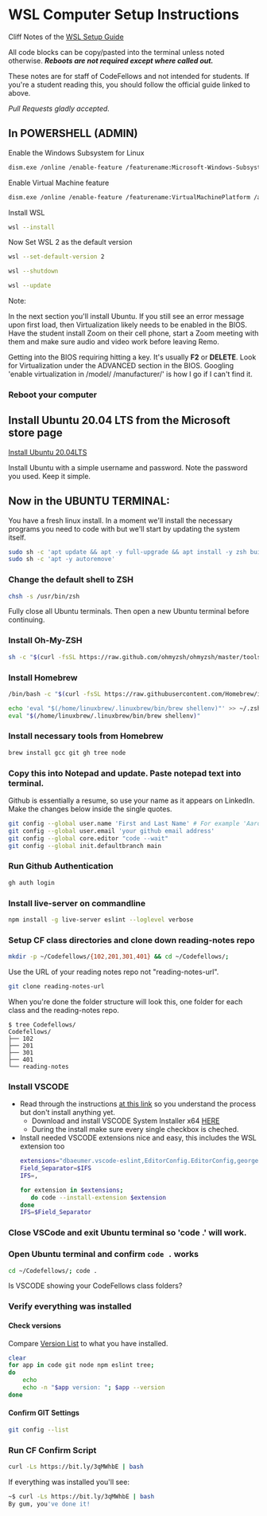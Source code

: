 # WSL Computer Setup Instructions

Cliff Notes of the [WSL Setup Guide](https://codefellows.github.io/setup-guide/)

All code blocks can be copy/pasted into the terminal unless noted otherwise. ***Reboots are not required except where called out.***

These notes are for staff of CodeFellows and not intended for students. If you're a student reading this, you should follow the official guide linked to above.

*Pull Requests gladly accepted.*

## In POWERSHELL (ADMIN)

Enable the Windows Subsystem for Linux
```bash
dism.exe /online /enable-feature /featurename:Microsoft-Windows-Subsystem-Linux /all /norestart
```
Enable Virtual Machine feature
```bash
dism.exe /online /enable-feature /featurename:VirtualMachinePlatform /all /norestart
```
Install WSL
```bash
wsl --install
```
Now Set WSL 2 as the default version
```bash
wsl --set-default-version 2
```
```bash
wsl --shutdown
```
```bash
wsl --update
```
Note:

In the next section you'll install Ubuntu. If you still see an error message upon first load, then Virtualization likely needs to be enabled in the BIOS.
Have the student install Zoom on their cell phone, start a Zoom meeting with them and make sure audio and video work before leaving Remo. 

Getting into the BIOS requiring hitting a key. It's usually **F2** or **DELETE**. Look for Virtualization under the ADVANCED section in the BIOS. Googling 'enable virtualization in /model/ /manufacturer/' is how I go if I can't find it. 

### Reboot your computer

## Install Ubuntu 20.04 LTS from the Microsoft store page

[Install Ubuntu 20.04LTS](https://www.microsoft.com/store/apps/9n6svws3rx71)

Install Ubuntu with a simple username and password. Note the password you used. Keep it simple.

## Now in the UBUNTU TERMINAL:
You have a fresh linux install. In a moment we'll install the necessary programs you need to code with but we'll start by updating the system itself.
```bash
sudo sh -c 'apt update && apt -y full-upgrade && apt install -y zsh build-essential wget ca-certificates'
sudo sh -c 'apt -y autoremove'
```
### Change the default shell to ZSH
```bash
chsh -s /usr/bin/zsh
```
Fully close all Ubuntu terminals. Then open a new Ubuntu terminal before continuing.

### Install Oh-My-ZSH
```bash
sh -c "$(curl -fsSL https://raw.github.com/ohmyzsh/ohmyzsh/master/tools/install.sh)"
```

### Install Homebrew
```bash
/bin/bash -c "$(curl -fsSL https://raw.githubusercontent.com/Homebrew/install/HEAD/install.sh)"
```
```bash
echo 'eval "$(/home/linuxbrew/.linuxbrew/bin/brew shellenv)"' >> ~/.zshrc
eval "$(/home/linuxbrew/.linuxbrew/bin/brew shellenv)"
```
### Install necessary tools from Homebrew
```bash
brew install gcc git gh tree node
```
### Copy this into Notepad and update. Paste notepad text into terminal.
Github is essentially a resume, so use your name as it appears on LinkedIn. Make the changes below inside the single quotes.
```bash
git config --global user.name 'First and Last Name' # For example 'Aaron Imbrock' 
git config --global user.email 'your github email address'
git config --global core.editor "code --wait"
git config --global init.defaultbranch main
```
### Run Github Authentication
```bash
gh auth login
```
### Install live-server on commandline
```bash
npm install -g live-server eslint --loglevel verbose
```
### Setup CF class directories and clone down reading-notes repo
```bash
mkdir -p ~/Codefellows/{102,201,301,401} && cd ~/Codefellows/;
```
Use the URL of your reading notes repo not "reading-notes-url".
```bash
git clone reading-notes-url
```
When you're done the folder structure will look this, one folder for each class and the reading-notes repo.

```
$ tree Codefellows/
Codefellows/
├── 102
├── 201
├── 301
├── 401
└── reading-notes
```
### Install VSCODE
* Read through the instructions [at this link](https://codefellows.github.io/setup-guide/system-setup/windows/10-vscode.html) so you understand the process but don't install anything yet.
  * Download and install VSCODE System Installer x64 [HERE](https://code.visualstudio.com/docs/?dv=win64)
  * During the install make sure every single checkbox is cheched.
* Install needed VSCODE extensions nice and easy, this includes the WSL extension too
   ```bash
  extensions="dbaeumer.vscode-eslint,EditorConfig.EditorConfig,george-alisson.html-preview-vscode,ms-vscode-remote.remote-wsl,rangav.vscode-thunder-client,ritwickdey.LiveServer"
  Field_Separator=$IFS
  IFS=,

  for extension in $extensions;
	  do code --install-extension $extension
  done
  IFS=$Field_Separator
  
   ```

### Close VSCode and exit Ubuntu terminal so 'code .' will work.

### Open Ubuntu terminal and confirm `code .` works
```bash
cd ~/Codefellows/; code .
```
Is VSCODE showing your CodeFellows class folders? 

### Verify everything was installed
#### Check versions
Compare [Version List](https://codefellows.github.io/setup-guide/system-setup/windows/11-verify.html) to what you have installed.
```bash
clear
for app in code git node npm eslint tree;
do
	echo
	echo -n "$app version: "; $app --version
done
```
#### Confirm GIT Settings
```bash
git config --list
```

### Run CF Confirm Script
```bash
curl -Ls https://bit.ly/3qMWhbE | bash
```
If everything was installed you'll see:
```bash
~$ curl -Ls https://bit.ly/3qMWhbE | bash
By gum, you've done it!
```
